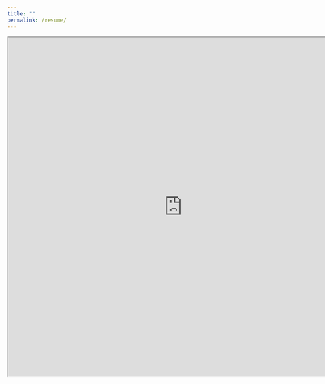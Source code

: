 ```yaml
---
title: ""
permalink: /resume/
---
```

<iframe src="https://drive.google.com/file/d/19c9WJyD1W59P9suephSfN1n4Dc-Q-jd_/preview" width="800" height="780"></iframe>

